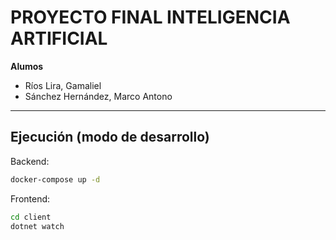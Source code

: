 # **PROYECTO FINAL INTELIGENCIA ARTIFICIAL**
**Alumos**
- Ríos Lira, Gamaliel
- Sánchez Hernández, Marco Antono

---

## Ejecución (modo de desarrollo)
Backend:
```bash
docker-compose up -d
```

Frontend:

```bash
cd client
dotnet watch
```
